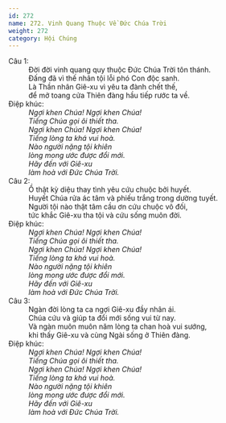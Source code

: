 ```yaml
---
id: 272
name: 272. Vinh Quang Thuộc Về Đức Chúa Trời
weight: 272
category: Hội Chúng
---
```

<dl><dt>Câu 1:</dt><dd data-verse="1">Đời đời vinh quang quy thuộc Đức Chúa Trời tôn thánh. <br/>Đấng đã vì thế nhân tội lỗi phó Con độc sanh. <br/>Là Thần nhân Giê-xu vì yêu ta đành chết thế, <br/>để mở toang cửa Thiên đàng hầu tiếp rước ta về. </dd><dt>Điệp khúc:</dt><dd data-chorus="1"><em>Ngợi khen Chúa! Ngợi khen Chúa! <br/>Tiếng Chúa gọi ôi thiết tha. <br/>Ngợi khen Chúa! Ngợi khen Chúa! <br/>Tiếng lòng ta khá vui hoà. <br/>Nào người nặng tội khiên <br/>lòng mong ước được đổi mới. <br/>Hãy đến với Giê-xu <br/>làm hoà với Đức Chúa Trời. </em></dd><dt>Câu 2:</dt><dd data-verse="2">Ồ thật kỳ diệu thay tình yêu cứu chuộc bởi huyết. <br/>Huyết Chúa rửa ác tâm và phiếu trắng trong dường tuyết. <br/>Người tội nào thật tâm cầu ơn cứu chuộc vô đối, <br/>tức khắc Giê-xu tha tội và cứu sống muôn đời. </dd><dt>Điệp khúc:</dt><dd data-chorus="1"><em>Ngợi khen Chúa! Ngợi khen Chúa! <br/>Tiếng Chúa gọi ôi thiết tha. <br/>Ngợi khen Chúa! Ngợi khen Chúa! <br/>Tiếng lòng ta khá vui hoà. <br/>Nào người nặng tội khiên <br/>lòng mong ước được đổi mới. <br/>Hãy đến với Giê-xu <br/>làm hoà với Đức Chúa Trời. </em></dd><dt>Câu 3:</dt><dd data-verse="3">Ngàn đời lòng ta ca ngợi Giê-xu đầy nhân ái. <br/>Chúa cứu và giúp ta đổi mới sống vui từ nay. <br/>Và ngàn muôn muôn năm lòng ta chan hoà vui sướng, <br/>khi thấy Giê-xu và cùng Ngài sống ở Thiên đàng. </dd><dt>Điệp khúc:</dt><dd data-chorus="1"><em>Ngợi khen Chúa! Ngợi khen Chúa! <br/>Tiếng Chúa gọi ôi thiết tha. <br/>Ngợi khen Chúa! Ngợi khen Chúa! <br/>Tiếng lòng ta khá vui hoà. <br/>Nào người nặng tội khiên <br/>lòng mong ước được đổi mới. <br/>Hãy đến với Giê-xu <br/>làm hoà với Đức Chúa Trời. </em></dd></dl>
